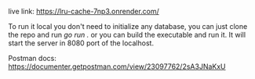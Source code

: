 live link: https://lru-cache-7np3.onrender.com/

To run it local you don't need to initialize any database, you can just clone the repo and run *go run .* or you can build the executable and run it. It will start the server in 8080 port of the localhost.

Postman docs: https://documenter.getpostman.com/view/23097762/2sA3JNaKxU
